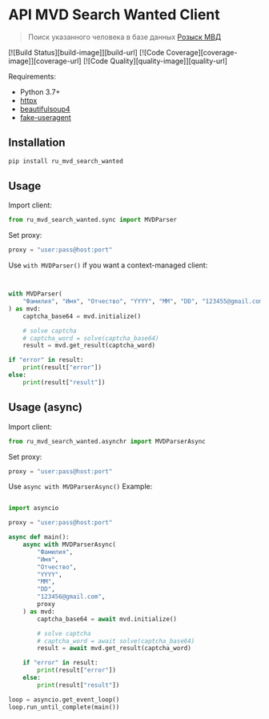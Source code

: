 
# API MVD Search Wanted Client

> Поиск указанного человека в базе данных [Розыск МВД](https://xn--b1aew.xn--p1ai/wanted)

[![Build Status][build-image]][build-url]
[![Code Coverage][coverage-image]][coverage-url]
[![Code Quality][quality-image]][quality-url]


Requirements:

-   Python 3.7+
-   [httpx](https://pypi.org/project/httpx/)
-   [beautifulsoup4](https://pypi.org/project/beautifulsoup4/)
-   [fake-useragent](https://pypi.org/project/fake-useragent/)

## Installation

```sh
pip install ru_mvd_search_wanted
```


## Usage

Import client:

```python
from ru_mvd_search_wanted.sync import MVDParser
```

Set proxy:

```python
proxy = "user:pass@host:port"
```

Use `with MVDParser()` if you want a context-managed client:

```python


with MVDParser(
    "Фамилия", "Имя", "Отчество", "YYYY", "MM", "DD", "123455@gmail.com", proxy
) as mvd:
    captcha_base64 = mvd.initialize()

    # solve captcha
    # captcha_word = solve(captcha_base64)
    result = mvd.get_result(captcha_word)

if "error" in result:
    print(result["error"])
else:
    print(result["result"])

```

## Usage  (async)

Import client:

```python
from ru_mvd_search_wanted.asynchr import MVDParserAsync
```

Set proxy:

```python
proxy = "user:pass@host:port"
```

Use `async with MVDParserAsync()` Example:

```python

import asyncio

proxy = "user:pass@host:port"

async def main():
    async with MVDParserAsync(
        "Фамилия",
        "Имя",
        "Отчество",
        "YYYY",
        "MM",
        "DD",
        "123456@gmail.com",
        proxy
    ) as mvd:
        captcha_base64 = await mvd.initialize()

        # solve captcha
        # captcha_word = await solve(captcha_base64)
        result = await mvd.get_result(captcha_word)

    if "error" in result:
        print(result["error"])
    else:
        print(result["result"])

loop = asyncio.get_event_loop()
loop.run_until_complete(main())
```
